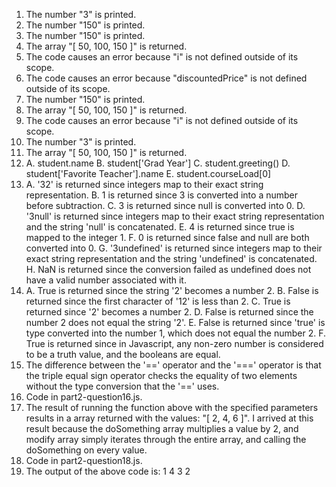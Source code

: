 1. The number "3" is printed.
2. The number "150" is printed.
3. The number "150" is printed.
4. The array "[ 50, 100, 150 ]" is returned.
5. The code causes an error because "i" is not defined outside of its scope.
6. The code causes an error because "discountedPrice" is not defined outside of its scope.
7. The number "150" is printed.
8. The array "[ 50, 100, 150 ]" is returned.
9. The code causes an error because "i" is not defined outside of its scope.
10. The number "3" is printed.
11. The array "[ 50, 100, 150 ]" is returned.
12. 
    A. student.name
    B. student['Grad Year']
    C. student.greeting()
    D. student['Favorite Teacher'].name
    E. student.courseLoad[0]
13. 
    A. '32' is returned since integers map to their exact string representation.
    B. 1 is returned since 3 is converted into a number before subtraction.
    C. 3 is returned since null is converted into 0.
    D. '3null' is returned since integers map to their exact string representation and the string 'null' is concatenated.
    E. 4 is returned since true is mapped to the integer 1.
    F. 0 is returned since false and null are both converted into 0.
    G. '3undefined' is returned since integers map to their exact string representation and the string 'undefined' is concatenated.
    H. NaN is returned since the conversion failed as undefined does not have a valid number associated with it.
14. 
    A. True is returned since the string '2' becomes a number 2.
    B. False is returned since the first character of '12' is less than 2.
    C. True is returned since '2' becomes a number 2.
    D. False is returned since the number 2 does not equal the string '2'.
    E. False is returned since 'true' is type converted into the number 1, which does not equal the number 2.
    F. True is returned since in Javascript, any non-zero number is considered to be a truth value, and the booleans are equal.
15. The difference between the '==' operator and the '===' operator is that the triple equal sign operator checks 
    the equality of two elements without the type conversion that the '==' uses.
16. Code in part2-question16.js.
17. The result of running the function above with the specified parameters results in a array returned with the values: "[ 2, 4, 6 ]".
    I arrived at this result because the doSomething array multiplies a value by 2, and modify array simply iterates through the entire array, and calling the doSomething on every value.
18. Code in part2-question18.js.
19. The output of the above code is:
    1
    4
    3
    2
    
    